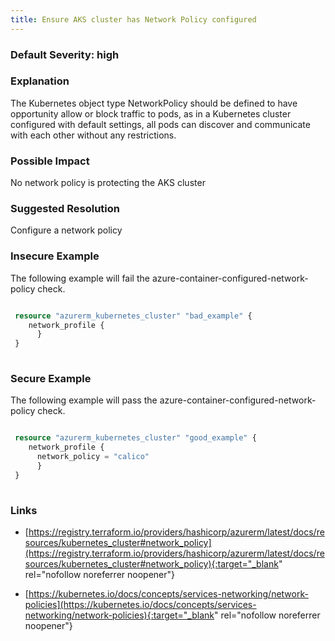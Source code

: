 ```yaml
---
title: Ensure AKS cluster has Network Policy configured
---
```


### Default Severity: <span class="severity high">high</span>

### Explanation

The Kubernetes object type NetworkPolicy should be defined to have opportunity allow or block traffic to pods, as in a Kubernetes cluster configured with default settings, all pods can discover and communicate with each other without any restrictions.

### Possible Impact
No network policy is protecting the AKS cluster

### Suggested Resolution
Configure a network policy


### Insecure Example

The following example will fail the azure-container-configured-network-policy check.
```terraform

 resource "azurerm_kubernetes_cluster" "bad_example" {
 	network_profile {
 	  }
 }
 
```



### Secure Example

The following example will pass the azure-container-configured-network-policy check.
```terraform

 resource "azurerm_kubernetes_cluster" "good_example" {
 	network_profile {
 	  network_policy = "calico"
 	  }
 }
 
```



### Links


- [https://registry.terraform.io/providers/hashicorp/azurerm/latest/docs/resources/kubernetes_cluster#network_policy](https://registry.terraform.io/providers/hashicorp/azurerm/latest/docs/resources/kubernetes_cluster#network_policy){:target="_blank" rel="nofollow noreferrer noopener"}

- [https://kubernetes.io/docs/concepts/services-networking/network-policies](https://kubernetes.io/docs/concepts/services-networking/network-policies){:target="_blank" rel="nofollow noreferrer noopener"}



